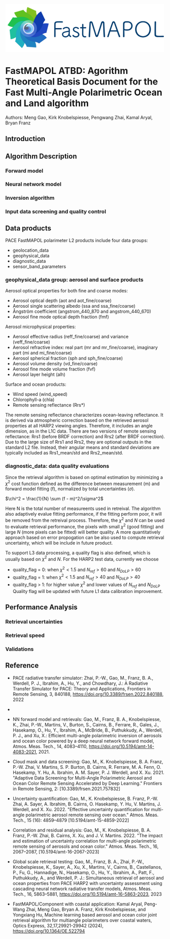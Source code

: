 <!---![FastMAPO Logo](img/fastmapol1.png)--->
<img src="img/fastmapol1.png" alt="drawing" width="500"/>

# FastMAPOL ATBD: Agorithm Theoretical Basis Document for the Fast Multi-Angle Polarimetric Ocean and Land algorithm

Authors: Meng Gao, Kirk Knobelspiesse, Pengwang Zhai, Kamal Aryal, Bryan Franz


## Introduction

## Algorithm Description
### Forward model
### Neural network model
### Inversion algorithm
### Input data screening and quality control


## Data products
PACE FastMAPOL polarimeter L2 products include four data groups:

- geolocation_data
- geophysical_data
- diagnostic_data
- sensor_band_parameters

### geophysical_data group: aerosol and surface products
Aerosol optical properties for both fine and coarse modes:

- Aerosol optical depth (aot and aot_fine/coarse)
- Aerosol single scattering albedo (ssa and ssa_fine/coarse)
- Ångström coefficient (angstrom_440_870 and angstrom_440_670)
- Aerosol fine mode optical depth fraction (fmf)

Aerosol microphysical properties:

- Aerosol effective radius (reff_fine/coarse) and variance (veff_fine/coarse)
- Aerosol refractive index: real part (mr and mr_fine/coarse), imaginary part (mi and mi_fine/coarse)
- Aerosol spherical fraction (sph and sph_fine/coarse)
- Aerosol volume density (vd_fine/coarse)
- Aerosol fine mode volume fraction (fvf)
- Aerosol layer height (alh)

Surface and ocean products:

- Wind speed (wind_speed)
- Chlorophyll-a (chla)
- Remote sensing reflectance (Rrs*)

The remote sensing reflectance characterizes ocean-leaving reflectance. It is derived via atmospheric correction based on the retrieved aerosol properties at all HARP2 viewing angles. Therefore, it includes an angle dimension, as in the L1C data. There are two versions of remote sensing reflectance: Rrs1 (before BRDF correction) and Rrs2 (after BRDF correction). Due to the large size of Rrs1 and Rrs2, they are optional outputs in the standard L2 file. Instead, their angular means and standard deviations are typically included as Rrs1_mean/std and Rrs2_mean/std.

### diagnostic_data: data quality evaluations
Since the retrieval algorithm is based on optimal estimation by minimizing a $\chi^2$ cost function defined as the difference between measurement (m) and forward model fitting (f), normalized by total uncertainties ($\sigma$).

$\chi^2 = \frac{1}{N} \sum (f - m)^2/\sigma^2$

Here N is the total number of measureents used in retreival. The algorithm also adaptively evalue fitting performance, if the fitting perform poor, it will be removed from the retreival process. Therefore, the $\chi^2$ and $N$ can be used to evaluate retrieval performance, the pixels with small $\chi^2$ (good fitting) and large $N$ (more pixels can be fitted) will better quality. A more quantitatively approach based on error propogation can be also used to compute retrieval uncertainty, which will be include in future product.

To support L3 data processing, a quality flag is also defined, which is usually based on $\chi^2$ and $N$. For the HARP2 test data, currently we choose
- quality_flag = 0: when $\chi^2<1.5$ and $N_{ref}>60$ and $N_{DoLP}>60$
- quality_flag = 1: when $\chi^2<1.5$ and $N_{ref}>40$ and $N_{DoLP}>40$
- quality_flag > 1: for higher value $\chi^2$ and lower values of $N_{ref}$ and $N_{DoLP}$
Quality flag will be updated with future L1 data calibration improvement.

## Performance Analysis
### Retrieval uncertainties
### Retrieval speed
### Validations


## Reference

- PACE radiative transfer simulator: Zhai, P.-W., Gao, M., Franz, B. A., Werdell, P. J., Ibrahim, A., Hu, Y., and Chowdhary, J.: A Radiative Transfer Simulator for PACE: Theory and Applications, Frontiers in Remote Sensing, 3, 840188, https://doi.org/10.3389/frsen.2022.840188, 2022
- 
- NN forward model and retrievals:   Gao, M., Franz, B. A., Knobelspiesse, K., Zhai, P.-W., Martins, V., Burton, S., Cairns, B., Ferrare, R., Gales, J., Hasekamp, O., Hu, Y., Ibrahim, A., McBride, B., Puthukkudy, A., Werdell, P. J., and Xu, X.: Efficient multi-angle polarimetric inversion of aerosols and ocean color powered by a deep neural network forward model, Atmos. Meas. Tech., 14, 4083–4110, https://doi.org/10.5194/amt-14-4083-2021, 2021.

- Cloud mask and data screening:     Gao, M., K. Knobelspiesse, B. A. Franz, P.-W. Zhai, V. Martins, S. P. Burton, B. Cairns, R. Ferrare, M. A. Fenn, O. Hasekamp, Y. Hu, A. Ibrahim, A. M. Sayer, P. J. Werdell, and X. Xu. 2021. "Adaptive Data Screening for Multi-Angle Polarimetric Aerosol and Ocean Color Remote Sensing Accelerated by Deep Learning." Frontiers in Remote Sensing, 2: [10.3389/frsen.2021.757832]

- Uncertainty quantification:        Gao, M., K. Knobelspiesse, B. Franz, P.-W. Zhai, A. Sayer, A. Ibrahim, B. Cairns, O. Hasekamp, Y. Hu, V. Martins, J. Werdell, and X. Xu. 2022. "Effective uncertainty quantification for multi-angle polarimetric aerosol remote sensing over ocean." Atmos. Meas. Tech., 15 (16): 4859–4879 [10.5194/amt-15-4859-2022]

- Correlation and residual analysis: Gao, M., K. Knobelspiesse, B. A. Franz, P.-W. Zhai, B. Cairns, X. Xu, and J. V. Martins. 2022. "The impact and estimation of uncertainty correlation for multi-angle polarimetric remote sensing of aerosols and ocean color." Atmos. Meas. Tech., 16, 2067–2087, [10.5194/amt-16-2067-2023]
 
- Global scale retrieval testing:    Gao, M., Franz, B. A., Zhai, P.-W., Knobelspiesse, K., Sayer, A., Xu, X., Martins, V., Cairns, B., Castellanos, P., Fu, G., Hannadige, N., Hasekamp, O., Hu, Y., Ibrahim, A., Patt, F., Puthukkudy, A., and Werdell, P. J.: Simultaneous retrieval of aerosol and ocean properties from PACE HARP2 with uncertainty assessment using cascading neural network radiative transfer models, Atmos. Meas. Tech., 16, 5863–5881, https://doi.org/10.5194/amt-16-5863-2023, 2023
 
- FastMAPOL/Component with coastal application:  Kamal Aryal, Peng-Wang Zhai, Meng Gao, Bryan A. Franz, Kirk Knobelspiesse, and Yongxiang Hu, Machine learning based aerosol and ocean color joint retrieval algorithm for multiangle polarimeters over coastal waters, Optics Express, 32,17,29921-29942 (2024), https://doi.org/10.1364/OE.522794



